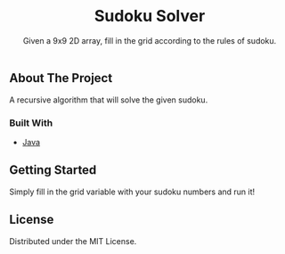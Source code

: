 
<!-- PROJECT LOGO -->
<br />
<p align="center">
  <h1 align="center">Sudoku Solver</h1>

  <p align="center">
    Given a 9x9 2D array, fill in the grid according to the rules of sudoku.
    <br />
    <br />
  </p>
</p>


<!-- ABOUT THE PROJECT -->
## About The Project

A recursive algorithm that will solve the given sudoku.

### Built With
* [Java](https://www.java.com/)

<!-- GETTING STARTED -->
## Getting Started

Simply fill in the grid variable with your sudoku numbers and run it!

<!-- LICENSE -->
## License

Distributed under the MIT License.
